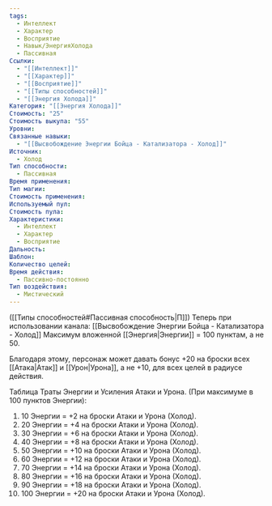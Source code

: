 ```yaml
---
tags:
  - Интеллект
  - Характер
  - Восприятие
  - Навык/ЭнергияХолода
  - Пассивная
Ссылки:
  - "[[Интеллект]]"
  - "[[Характер]]"
  - "[[Восприятие]]"
  - "[[Типы способностей]]"
  - "[[Энергия Холода]]"
Категория: "[[Энергия Холода]]"
Стоимость: "25"
Стоимость выкупа: "55"
Уровни: 
Связанные навыки:
  - "[[Высвобождение Энергии Бойца - Катализатора - Холод]]"
Источник:
  - Холод
Тип способности:
  - Пассивная
Время применения: 
Тип магии: 
Стоимость применения: 
Используемый пул: 
Стоимость пула: 
Характеристики:
  - Интеллект
  - Характер
  - Восприятие
Дальность: 
Шаблон: 
Количество целей: 
Время действия:
  - Пассивно-постоянно
Тип воздействия:
  - Мистический
---
```

([[Типы способностей#Пассивная способность|П]]) Теперь при использовании канала: [[Высвобождение Энергии Бойца - Катализатора - Холод]] Максимум вложенной [[Энергия|Энергии]] = 100 пунктам, а не 50.

Благодаря этому, персонаж может давать бонус +20 на броски всех [[Атака|Атак]] и [[Урон|Урона]], а не +10, для всех целей в радиусе действия. 

Таблица Траты Энергии и Усиления Атаки и Урона.
(При максимуме в 100 пунктов Энергии):

1. 10 Энергии = +2 на броски Атаки и Урона (Холод).
2. 20 Энергии = +4 на броски Атаки и Урона (Холод).
3. 30 Энергии = +6 на броски Атаки и Урона (Холод).
4. 40 Энергии = +8 на броски Атаки и Урона (Холод).
5. 50 Энергии = +10 на броски Атаки и Урона (Холод).
6. 60 Энергии = +12 на броски Атаки и Урона (Холод).
7. 70 Энергии = +14 на броски Атаки и Урона (Холод).
8. 80 Энергии = +16 на броски Атаки и Урона (Холод). 
9. 90 Энергии = +18 на броски Атаки и Урона (Холод).
10. 100 Энергии = +20 на броски Атаки и Урона (Холод).